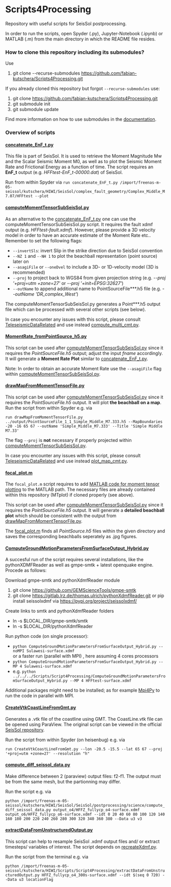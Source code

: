 # Scripts4Processing
Repository with useful scripts for SeisSol postprocessing.

In order to run the scripts, open Spyder (.py), Jupyter-Notebook (.ipynb) or MATLAB (.m) from the main directory in which the README file resides.

### How to clone this repository including its submodules?

Use
1. git clone --recurse-submodules https://github.com/fabian-kutschera/Scripts4Processing.git

If you already cloned this repository but forgot `--recurse-submodules` use:
1. git clone https://github.com/fabian-kutschera/Scripts4Processing.git
2. git submodule init
3. git submodule update

Find more information on how to use submodules in the [documentation](https://git-scm.com/book/en/v2/Git-Tools-Submodules).

### Overview of scripts


#### [concatenate_EnF_t.py](./concatenate_EnF_t.py)
This file is part of SeisSol. It is used to retrieve the Moment Magnitude Mw and the Scalar Seismic Moment M0, as well as to plot the Seismic Moment Rate and Frictional Energy as a function of time. The script requires an **EnF_t** output (e.g. *HFFtest-EnF_t-00000.dat*) of SeisSol.

Run from within Spyder via `run concatenate_EnF_t.py /import/freenas-m-05-seissol/kutschera/HIWI/SeisSol/complex_fault_geometry/Complex_Middle_M7.07/HFFtest --plot`

#### [computeMomentTensorSubSeisSol.py](./TeleseismicDataRelated/computeMomentTensorSubSeisSol.py)
As an alternative to the [concatenate_EnF_t.py](./concatenate_EnF_t.py) one can use the computeMomentTensorSubSeisSol.py script. It requires the fault xdmf output (e.g. *HFFtest-fault.xdmf*). However, please provide a 3D velocity model in order to have an accurate estimate of the Moment Rate etc.. Remember to set the following flags:
- `--invertSls`: invert Slip in the strike direction due to SeisSol convention
- `--NZ 1` and `--NH 1` to plot the beachball representation (point source) later on
- `--asagiFile` or `--oneDvel` to include a 3D- or 1D-velocity model (3D is recommended)
- `--proj` to project back to WGS84 from given projection string (e.g. *--proj '+proj=utm +zone=27'* or *--proj '+init=EPSG:32627'*)
- `--outName` to append additional name to PointSourceFile***.h5 file (e.g. *--outName 'DR_complex_West'*)

The computeMomentTensorSubSeisSol.py generates a Point***.h5 output file which can be processed with several other scripts (see below).

In case you encounter any issues with this script, please consult [TeleseismicDataRelated](https://gitlab.lrz.de/thomas.ulrich/TuSeisSolScripts/-/tree/master/TeleseismicDataRelated) and use instead [compute_multi_cmt.py](https://gitlab.lrz.de/thomas.ulrich/TuSeisSolScripts/-/blob/master/TeleseismicDataRelated/compute_multi_cmt.py).

#### [MomentRate_fromPointSource_h5.py](./MomentRate_fromPointSource_h5.py)
This script can be used after [computeMomentTensorSubSeisSol.py](./TeleseismicDataRelated/computeMomentTensorSubSeisSol.py) since it requires the *PointSourceFile.h5* output; adjust the input *fname* accordingly. It will generate a **Moment Rate Plot** similar to [concatenate_EnF_t.py](./concatenate_EnF_t.py).

Note: In order to obtain an accurate Moment Rate use the `--asagiFile` flag within [computeMomentTensorSubSeisSol.py](./TeleseismicDataRelated/computeMomentTensorSubSeisSol.py).

#### [drawMapFromMomentTensorFile.py](./TeleseismicDataRelated/drawMapFromMomentTensorFile.py)
This script can be used after [computeMomentTensorSubSeisSol.py](./TeleseismicDataRelated/computeMomentTensorSubSeisSol.py) since it requires the *PointSourceFile.h5* output. It will plot **the beachball on a map**. Run the script from within Spyder e.g. via 

`run drawMapFromMomentTensorFile.py ../output/PointSourceFile_1_1_Simple_Middle_M7.333.h5 --MapBoundaries -20 -16 65 67 --outName 'Simple_Middle_M7.333' --Title 'Simple Middle M7.33'`

The flag `--proj` is **not** necessary if properly projected within [computeMomentTensorSubSeisSol.py](./TeleseismicDataRelated/computeMomentTensorSubSeisSol.py).

In case you encounter any issues with this script, please consult [TeleseismicDataRelated](https://gitlab.lrz.de/thomas.ulrich/TuSeisSolScripts/-/tree/master/TeleseismicDataRelated) and use instead [plot_map_cmt.py](https://gitlab.lrz.de/thomas.ulrich/TuSeisSolScripts/-/blob/master/TeleseismicDataRelated/plot_map_cmt.py).


#### [focal_plot.m](./focal_plot.m)
The `focal_plot.m` script requires to add [MATLAB code for moment tensor plotting](https://github.com/djpugh/MTplot) to the MATLAB path. The necessary files are already contained within this repository (MTplot) if cloned properly (see above).

This script can be used after [computeMomentTensorSubSeisSol.py](./TeleseismicDataRelated/computeMomentTensorSubSeisSol.py) since it requires the *PointSourceFile.h5* output. It will generate a **detailed beachball plot** which should be consistent with the output from [drawMapFromMomentTensorFile.py](./TeleseismicDataRelated/drawMapFromMomentTensorFile.py).

The [focal_plot.m](./focal_plot.m) finds all *PointSource.h5* files within the given directory and saves the corresponding beachballs seperately as .jpg figures.

#### [ComputeGroundMotionParametersFromSurfaceOutput_Hybrid.py](./ComputeGroundMotionParametersFromSurfaceOutput_Hybrid.py)

A succesful run of the script requires several installations, like the pythonXDMFReader as well as gmpe-smtk + latest openquake engine.
Procede as follows:

Download gmpe-smtk and pythonXdmfReader module
1. git clone https://github.com/GEMScienceTools/gmpe-smtk 
2. git clone https://gitlab.lrz.de/thomas.ulrich/pythonXdmfReader.git or pip install seissolxdmf via https://pypi.org/project/seissolxdmf/

Create links to smtk and pythonXdmfReader folders
- ln -s $LOCAL_DIR/gmpe-smtk/smtk
- ln -s $LOCAL_DIR/pythonXdmfReader

Run python code (on single processor):

- `python ComputeGroundMotionParametersFromSurfaceOutput_Hybrid.py --noMPI Sulawesi-surface.xdmf`   
or a faster run (parallel with MPI) , here assuming 4 cores processors 
- `python ComputeGroundMotionParametersFromSurfaceOutput_Hybrid.py --MP 4 Sulawesi-surface.xdmf`  
- e.g. `python ../../../Scripts/Script4Processing/ComputeGroundMotionParametersFromSurfaceOutput_Hybrid.py --MP 4 HFFtest-surface.xdmf`

Additional packages might need to be installed; as for example [Mpi4Py](https://anaconda.org/conda-forge/mpi4py) to run the code in parallel with MPI.

#### [CreateVtkCoastLineFromGmt.py](./CreateVtkCoastLineFromGmt.py)

Generates a .vtk file of the coastline using GMT. The CoastLine.vtk file can be opened using ParaView. The original script can be viewed in the official [SeisSol repository](https://github.com/SeisSol/SeisSol/blob/master/postprocessing/visualization/tools/CreateVtkCoastLineFromGmt.py).

Run the script from within Spyder (on heisenbug) e.g. via 

`run CreateVtkCoastLineFromGmt.py --lon -20.5 -15.5 --lat 65 67 --proj '+proj=utm +zone=27' --resolution "h"`

#### [compute_diff_seissol_data.py](./compute_diff_seissol_data.py)

Make difference between 2 (paraview) output files: f2-f1. The output must be from the same mesh, but the partionning may differ.

Run the script e.g. via

`python /import/freenas-m-05-seissol/kutschera/HIWI/SeisSol/SeisSol/postprocessing/science/compute_diff_seissol_data.py output_o4/HFFZ_fullycp_o4-surface.xdmf output_o6/HFFZ_fullycp_o6-surface.xdmf --idt 0 20 40 60 80 100 120 140 160 180 200 220 240 260 280 300 320 340 360 380 --Data u3 v3`

#### [extractDataFromUnstructuredOutput.py](extractDataFromUnstructuredOutput.py)

This script can help to resample SeisSol .xdmf output files and/ or extract timesteps/ variables of interest. The script depends on [recreateXdmf.py](recreateXdmf.py).

Run the script from the terminal e.g. via

`python /import/freenas-m-05-seissol/kutschera/HIWI/Scripts/Script4Processing/extractDataFromUnstructuredOutput.py HFFZ_fullycp_o4_300s-surface.xdmf --idt $(seq 0 720) --Data u3 locationFlag`
